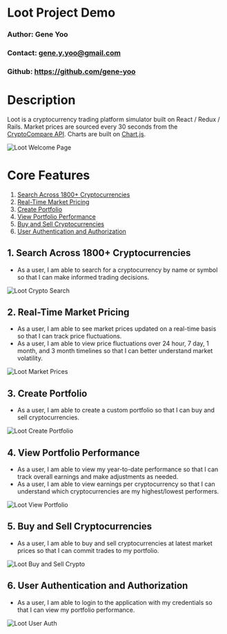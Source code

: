 # Loot Project Demo
### Author: Gene Yoo
### Contact: gene.y.yoo@gmail.com
### Github: <a href="https://github.com/gene-yoo">https://github.com/gene-yoo</a>

# Description
Loot is a cryptocurrency trading platform simulator built on React / Redux / Rails. Market prices are sourced every 30 seconds from the [CryptoCompare API](https://www.cryptocompare.com/api). Charts are built on [Chart.js](http://www.chartjs.org/).

![Loot Welcome Page](https://i.imgur.com/nu7eyph.png)

# Core Features
1. [Search Across 1800+ Cryptocurrencies](#1-search-across-1800-cryptocurrencies)
2. [Real-Time Market Pricing](#2-real-time-market-pricing)
3. [Create Portfolio](#3-create-portfolio)
4. [View Portfolio Performance](#4-view-portfolio-performance)
5. [Buy and Sell Cryptocurrencies](#5-buy-and-sell-cryptocurrencies)
6. [User Authentication and Authorization](#6-user-authentication-and-authorization)

## 1. Search Across 1800+ Cryptocurrencies
- As a user, I am able to search for a cryptocurrency by name or symbol so that I can make informed trading decisions.

![Loot Crypto Search](gifs/search.gif)

## 2. Real-Time Market Pricing
- As a user, I am able to see market prices updated on a real-time basis so that I can track price fluctuations.
- As a user, I am able to view price fluctuations over 24 hour, 7 day, 1 month, and 3 month timelines so that I can better understand market volatility.

![Loot Market Prices](gifs/market-prices.gif)

## 3. Create Portfolio
- As a user, I am able to create a custom portfolio so that I can buy and sell cryptocurrencies.

![Loot Create Portfolio](gifs/create-portfolio.gif)

## 4. View Portfolio Performance
- As a user, I am able to view my year-to-date performance so that I can track overall earnings and make adjustments as needed. 
- As a user, I am able to view earnings per cryptocurrency so that I can understand which cryptocurrencies are my highest/lowest performers.

![Loot View Portfolio](gifs/view-portfolio.gif)

## 5. Buy and Sell Cryptocurrencies
- As a user, I am able to buy and sell cryptocurrencies at latest market prices so that I can commit trades to my portfolio.

![Loot Buy and Sell Crypto](gifs/buy-sell-crypto.gif)

## 6. User Authentication and Authorization
- As a user, I am able to login to the application with my credentials so that I can view my portfolio performance.

![Loot User Auth](gifs/user-auth.gif)
